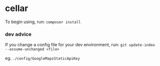 # cellar

To begin using, run:
``composer install``

### dev advice
If you change a config file for your dev environment, run:
``git update-index --assume-unchanged <file>``

eg. `./config/GoogleMapsStaticApiKey`
